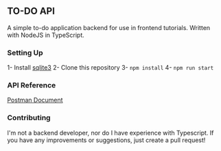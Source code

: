 ## TO-DO API

A simple to-do application backend for use in frontend tutorials.
Written with NodeJS in TypeScript.

### Setting Up

1- Install [sqlite3](https://www.sqlite.org/download.html)
2- Clone this repository
3- `npm install`
4- `npm run start`

### API Reference

[Postman Document](https://documenter.getpostman.com/view/9441237/T17FCUmN)

### Contributing

I'm not a backend developer, nor do I have experience with Typescript. If you have any improvements or suggestions, just create a pull request!